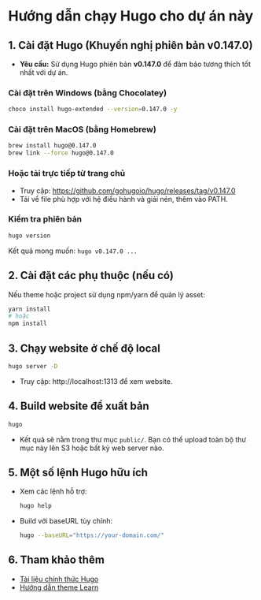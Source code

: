 # Hướng dẫn chạy Hugo cho dự án này

## 1. Cài đặt Hugo (Khuyến nghị phiên bản v0.147.0)

- **Yêu cầu:** Sử dụng Hugo phiên bản **v0.147.0** để đảm bảo tương thích tốt nhất với dự án.

### Cài đặt trên Windows (bằng Chocolatey)
```sh
choco install hugo-extended --version=0.147.0 -y
```

### Cài đặt trên MacOS (bằng Homebrew)
```sh
brew install hugo@0.147.0
brew link --force hugo@0.147.0
```

### Hoặc tải trực tiếp từ trang chủ
- Truy cập: https://github.com/gohugoio/hugo/releases/tag/v0.147.0
- Tải về file phù hợp với hệ điều hành và giải nén, thêm vào PATH.

### Kiểm tra phiên bản
```sh
hugo version
```
Kết quả mong muốn: `hugo v0.147.0 ...`

## 2. Cài đặt các phụ thuộc (nếu có)

Nếu theme hoặc project sử dụng npm/yarn để quản lý asset:
```sh
yarn install
# hoặc
npm install
```

## 3. Chạy website ở chế độ local

```sh
hugo server -D
```
- Truy cập: http://localhost:1313 để xem website.

## 4. Build website để xuất bản

```sh
hugo
```
- Kết quả sẽ nằm trong thư mục `public/`. Bạn có thể upload toàn bộ thư mục này lên S3 hoặc bất kỳ web server nào.

## 5. Một số lệnh Hugo hữu ích

- Xem các lệnh hỗ trợ:
  ```sh
  hugo help
  ```
- Build với baseURL tùy chỉnh:
  ```sh
  hugo --baseURL="https://your-domain.com/"
  ```

## 6. Tham khảo thêm

- [Tài liệu chính thức Hugo](https://gohugo.io/documentation/)
- [Hướng dẫn theme Learn](https://themes.gohugo.io/themes/hugo-theme-learn/) 